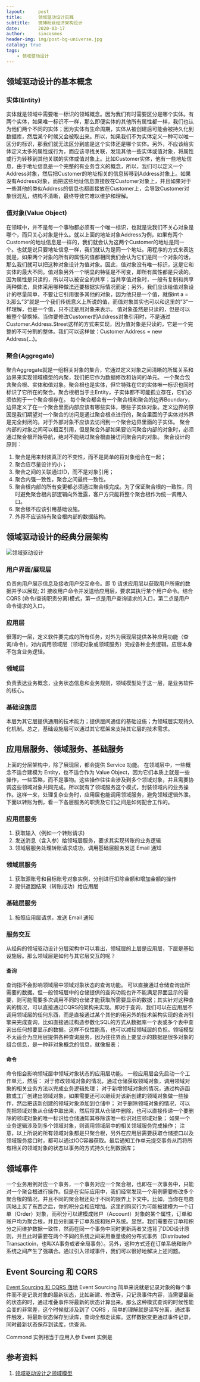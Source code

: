 ```yaml
---
layout:     post
title:      领域驱动设计实践
subtitle:   微博粉丝经济架构设计
date:       2020-03-17
author:     sincosmos
header-img: img/post-bg-universe.jpg
catalog: true
tags:
    - 领域驱动设计
---  
```


## 领域驱动设计的基本概念

### 实体(Entity)
实体就是领域中需要唯一标识的领域概念。因为我们有时需要区分是哪个实体。有两个实体，如果唯一标识不一样，那么即便实体的其他所有属性都一样，我们也认为他们两个不同的实体；因为实体有生命周期，实体从被创建后可能会被持久化到数据库，然后某个时候又会被取出来。所以，如果我们不为实体定义一种可以唯一区分的标识，那我们就无法区分到底是这个实体还是哪个实体。另外，不应该给实体定义太多的属性或行为，而应该寻找关联，发现其他一些实体或值对象，将属性或行为转移到其他关联的实体或值对象上。比如Customer实体，他有一些地址信息，由于地址信息是一个完整的有业务含义的概念，所以，我们可以定义一个Address对象，然后把Customer的地址相关的信息转移到Address对象上。如果没有Address对象，而把这些地址信息直接放在Customer对象上，并且如果对于一些其他的类似Address的信息也都直接放在Customer上，会导致Customer对象很混乱，结构不清晰，最终导致它难以维护和理解。

### 值对象(Value Object)
在领域中，并不是每一个事物都必须有一个唯一标识，也就是说我们不关心对象是哪个，而只关心对象是什么。就以上面的地址对象Address为例，如果有两个Customer的地址信息是一样的，我们就会认为这两个Customer的地址是同一个。也就是说只要地址信息一样，我们就认为是同一个地址。用程序的方式来表达就是，如果两个对象的所有的属性的值都相同我们会认为它们是同一个对象的话，那么我们就可以把这种对象设计为值对象。因此，值对象没有唯一标识，这是它和实体的最大不同。值对象另外一个明显的特征是不可变，即所有属性都是只读的。因为属性是只读的，所以可以被安全的共享；当共享值对象时，一般有复制和共享两种做法，具体采用哪种做法还要根据实际情况而定；另外，我们应该给值对象设计的尽量简单，不要让它引用很多其他的对象，因为他只是一个值，就像int a = 3;那么”3”就是一个我们传统意义上所说的值，而值对象其实也可以和这里的”3”一样理解，也是一个值，只不过是用对象来表示。
值对象虽然是只读的，但是可以被整个替换掉。当你要修改Customer的Address对象引用时，不是通过Customer.Address.Street这样的方式来实现，因为值对象是只读的，它是一个完整的不可分割的整体。我们可以这样做：Customer.Address = new Address(…)。

### 聚合(Aggregate)
聚合Aggregate就是一组相关对象的集合，它通过定义对象之间清晰的所属关系和边界来实现领域模型的内聚，我们把它作为数据修改和访问的单元。
一个聚合包含聚合根、实体和值对象。聚合根也是实体，但它特殊在它的实体唯一标识也同时标识了它所在的聚合。聚合根相当于主Entity，子实体都不可能孤立存在，它们必须依附于一个聚合根存在。
每个聚合都会有一个聚合根和聚合的边界Boundary，边界定义了在一个聚合里面内部应该有哪些实体，哪些子实体对象。定义边界的原因是我们期望对一个聚合的访问是通过聚合根点进行的，聚合里面的子实体对外界是完全封闭的。对于外部对象不应该去访问到一个聚合边界里面的子实体。
聚合内部的对象之间可以相互引用，但是聚合外部如果要访问聚合内部的对象时，必须通过聚合根开始导航，绝对不能绕过聚合根直接访问聚合内的对象。
聚合设计的原则：
1) 聚合是用来封装真正的不变性，而不是简单的将对象组合在一起；
2) 聚合应尽量设计的小；
3) 聚合之间的关联通过ID，而不是对象引用；
4) 聚合内强一致性，聚合之间最终一致性。
5) 聚合根内部的所有变更都必须通过聚合根完成。为了保证聚合根的一致性，同时避免聚合根内部逻辑向外泄露，客户方只能将整个聚合根作为统一调用入口。
6) 聚合根不应该引用基础设施。
7) 外界不应该持有聚合根内部的数据结构。


## 领域驱动设计的经典分层架构
![领域驱动设计](https://images0.cnblogs.com/blog/13665/201311/07230316-6cddb04bdbf840e18b06e466a613de50.png)

### 用户界面/展现层
负责向用户展示信息及接收用户交互命令。即 1) 请求应用层以获取用户所需的数据并予以展现; 2) 接收用户命令并发送给应用层，要求其执行某个用户命令。结合 CQRS (命令/查询职责分离)模式，第一点是用户查询请求的入口，第二点是用户命令请求的入口。

### 应用层
很薄的一层，定义软件要完成的所有任务，对外为展现层提供各种应用功能（查询/命令)，对内调用领域层（领域对象或领域服务）完成各种业务逻辑。应层本身不包含业务逻辑。

### 领域层
负责表达业务概念，业务状态信息和业务规则，领域模型处于这一层，是业务软件的核心。

### 基础设施层
本层为其它层提供通用的技术能力；提供层间通信的基础设施；为领域层实现持久化机制。总之，基础设施层可以通过其它框架来支持其它层的技术需求。

## 应用层服务、领域服务、基础服务
上面的分层架构中，除了展现层，都会提供 Service 功能。
在领域层中，一些概念不适合建模为 Entity，也不适合作为 Value Object，因为它们本质上就是一些操作，一些策略，而不是事物。这些操作往往会涉及到多个领域对象，并且需要协调这些领域对象共同完成。所以就有了领域服务这个模式，封装领域内的业务操作。这样一来，处理复杂业务时，应用层也能调用领域服务，避免领域逻辑外泄。
下面以转账为例，看一下各层服务的职责及它们之间是如何配合工作的。

### 应用层服务
1. 获取输入（例如一个转账请求)
2. 发送消息（含入参）给领域层服务，要求其实现转账的业务逻辑
3. 领域层服务处理转账请求成功，调用基础层服务发送 Email 通知

### 领域层服务
1. 获取源账号和目标账号对象实例，分别进行扣除金额和增加金额的操作
2. 提供返回结果（转账成功）给应用层

### 基础层服务
1. 按照应用层请求，发送 Email 通知

### 服务交互
从经典的领域驱动设计分层架构中可以看出，领域层的上层是应用层，下层是基础设施层。那么领域层是如何与其它层交互的呢？
#### 查询
查询指不会影响领域层中领域对象状态的查询功能。
可以直接通过仓储查询出所需要的数据。但一般领域层中的仓储提供的查询功能也许不能满足界面显示的需要，则可能需要多次调用不同的仓储才能获取所需要显示的数据；其实针对这种查询的情况，可以直接通过CQRS的架构来实现。即对于查询，我们可以在应用层不调用领域层的任何东西，而是直接通过某个其他的用另外的技术架构实现的查询引擎来完成查询，比如直接通过构造参数化SQL的方式从数据库一个表或多个表中查询出任何想要显示的数据。这样不仅性能高，也可以减轻领域层的负担。领域模型不太适合为应用层提供各种查询服务，因为往往界面上要显示的数据是很多对象的组合信息，是一种非对象概念的信息，就像报表；
#### 命令
命令指会影响领域层中领域对象状态的应用层功能。
一般应用层会先启动一个工作单元，然后：
对于修改领域对象的情况，通过仓储获取领域对象，调用领域对象的相关业务方法以完成业务逻辑处理；
对于新增领域对象的情况，通过构造函数或工厂创建出领域对象，如果需要还可以继续对该新创建的领域对象做一些操作，然后把该新创建的领域对象添加到仓储中；
对于删除领域对象的情况，可以先把领域对象从仓储中取出来，然后将其从仓储中删除，也可以直接传递一个要删除的领域对象的唯一标识给仓储通知其移除该唯一标识对应领域对象；
如果一个业务逻辑涉及到多个领域对象，则调用领域层中的相关领域服务完成操作；
注意，以上所说的所有领域对象都是只聚合根，另外在应用层需要获取仓储接口以及领域服务接口时，都可以通过IOC容器获取。最后通知工作单元提交事务从而将所有相关的领域对象的状态以事务的方式持久化到数据库；

## 领域事件
一个业务用例对应一个事务，一个事务对应一个聚合根，也即在一次事务中，只能对一个聚合根进行操作。但是在实际应用中，我们经常发现一个用例需要修改多个聚合根的情况，并且不同的聚合根还处于不同的限界上下文中。比如，当你在电商网站上买了东西之后，你的积分会相应增加。这里的购买行为可能被建模为一个订单（Order）对象，而积分可以建模成账户（Account）对象的某个属性，订单和账户均为聚合根，并且分别属于订单系统和账户系统。显然，我们需要在订单和积分之间维护数据一致性，然而在同一个事务中同时更新两者又违背了DDD设计原则，并且此时需要在两个不同的系统之间采用重量级的分布式事务（Distributed Transactioin，也叫XA事务或者全局事务）。另外，这种方式还在订单系统和账户系统之间产生了强耦合。通过引入领域事件，我们可以很好地解决上述问题。


## Event Sourcing 和 CQRS
[Event Sourcing 和 CQRS 落地](https://www.infoq.cn/article/JmiZRu85W7i4W-HsoX5t)
Event Sourcing 简单来说就是记录对象的每个事件而不是记录对象的最新状态，比如新建、修改等，只记录事件内容，当需要最新的状态的时，通过堆叠事件将最新的状态计算出来。那么这种模式查询的时候性能会变的非常差，这个时候就涉及到了 CQRS ，简单的理解就是读写分离，通过事件触发，将最新状态保存到读库，查询全都走读库。这样数据变更通过事件记录，同时最新状态保存到读库，供查询。

Commond 实例相当于应用入参
Event 实例是

## 参考资料
1. [领域驱动设计之领域模型](https://www.cnblogs.com/netfocus/archive/2011/10/10/2204949.html)

